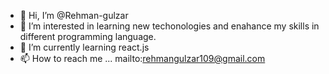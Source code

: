 - 👋 Hi, I’m @Rehman-gulzar
- 👀 I’m interested in learning new techonologies and enahance my skills in different programming language.
- 🌱 I’m currently learning react.js
- 📫 How to reach me ... mailto:rehmangulzar109@gmail.com
<!---
Rehman-gulzar/Rehman-gulzar is a ✨ special ✨ repository because its `README.md` (this file) appears on your GitHub profile.
You can click the Preview link to take a look at your changes.
--->
